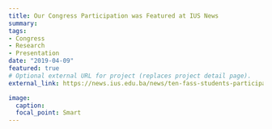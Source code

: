 ```yaml
---
title: Our Congress Participation was Featured at IUS News
summary: 
tags:
- Congress
- Research
- Presentation
date: "2019-04-09"
featured: true
# Optional external URL for project (replaces project detail page).
external_link: https://news.ius.edu.ba/news/ten-fass-students-participated-maltepe-university-2019-congress

image:
  caption: 
  focal_point: Smart
---
```








